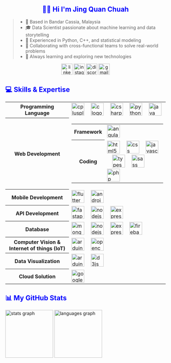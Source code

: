 <h2 align="center" style="color:blue">👋🏻 Hi I'm Jing Quan Chuah</h2>


<blockquote>
    <ul>
        <li>📍 Based in Bandar Cassia, Malaysia</li>
        <li>🎓 Data Scientist passionate about machine learning and data storytelling</li>
        <li>🧠 Experienced in Python, C++, and statistical modeling</li>
        <li>🤝 Collaborating with cross-functional teams to solve real-world problems</li>
        <li>🚀 Always learning and exploring new technologies</li>
    </ul>
</blockquote>



<div align="center">
    <img src="https://img.shields.io/static/v1?message=LinkedIn&logo=linkedin&label=&color=0077B5&logoColor=white&labelColor=&style=for-the-badge"
        height="35" alt="linkedin logo" />
    <img src="https://img.shields.io/static/v1?message=Instagram&logo=instagram&label=&color=E4405F&logoColor=white&labelColor=&style=for-the-badge"
        height="35" alt="instagram logo" />
    <img src="https://img.shields.io/static/v1?message=Discord&logo=discord&label=&color=7289DA&logoColor=white&labelColor=&style=for-the-badge"
        height="35" alt="discord logo" />
    <img src="https://img.shields.io/static/v1?message=Gmail&logo=gmail&label=&color=D14836&logoColor=white&labelColor=&style=for-the-badge"
        height="35" alt="gmail logo" />
</div>


<h2 align="left" style="color:blue">💻 Skills & Expertise</h2>
<table>
    <tr>
        <th>Programming Language</th>
        <td><img src="https://cdn.jsdelivr.net/gh/devicons/devicon/icons/cplusplus/cplusplus-original.svg" height="40" alt="cplusplus logo"  />
            <img width="12" />
            <img src="https://cdn.jsdelivr.net/gh/devicons/devicon/icons/c/c-original.svg" height="40" alt="c logo"  />
            <img width="12" />
            <img src="https://cdn.jsdelivr.net/gh/devicons/devicon/icons/csharp/csharp-original.svg" height="40" alt="csharp logo"  />
            <img width="12" /> 
            <img src="https://cdn.jsdelivr.net/gh/devicons/devicon/icons/python/python-original.svg" height="40" alt="python logo"  />
            <img width="12" /> 
            <img src="https://cdn.jsdelivr.net/gh/devicons/devicon/icons/java/java-original.svg" height="40" alt="java logo"  />
        </td>
    </tr>
    <tr>
        <th>Web Development</th>
        <td>
            <table>
                <tr>
                    <th>Framework</th>
                    <td>
                        <img src="https://cdn.jsdelivr.net/gh/devicons/devicon/icons/angularjs/angularjs-original.svg" height="40" alt="angularjs logo"  />
                        <img width="50" />
                    </td>
                </tr>   
                <tr>
                    <th>Coding</th>
                    <td width="400px">
                        <img src="https://cdn.jsdelivr.net/gh/devicons/devicon/icons/html5/html5-original.svg" height="40" alt="html5 logo"  />
                        <img width="12" />
                        <img src="https://cdn.jsdelivr.net/gh/devicons/devicon/icons/css3/css3-original.svg" height="40" alt="css logo"  />
                        <img width="12" />
                        <img src="https://cdn.jsdelivr.net/gh/devicons/devicon/icons/javascript/javascript-original.svg" height="40" alt="javascript logo"  />
                        <img width="12" />
                        <img src="https://cdn.jsdelivr.net/gh/devicons/devicon/icons/typescript/typescript-original.svg" height="40" alt="typescript logo"  />
                        <img width="12" />
                        <img src="https://cdn.jsdelivr.net/gh/devicons/devicon/icons/sass/sass-original.svg" height="40" alt="sass logo"  />
                        <img width="12" />
                        <img src="https://cdn.jsdelivr.net/gh/devicons/devicon/icons/php/php-original.svg" height="40" alt="php logo"  />
                    </td>
                </tr>
            </table>
        </td>
    </tr>
    <tr>
        <th>Mobile Development</th>
        <td>
            <img src="https://cdn.jsdelivr.net/gh/devicons/devicon/icons/flutter/flutter-original.svg" height="40" alt="flutter logo"  />
            <img width="12" />
            <img src="https://cdn.jsdelivr.net/gh/devicons/devicon/icons/android/android-original.svg" height="40" alt="android logo"  />
        </td>
    </tr>
    <tr>
        <th>API Development</th>
        <td>
            <img src="https://cdn.jsdelivr.net/gh/devicons/devicon/icons/fastapi/fastapi-original.svg" height="40" alt="fastapi logo"  />
            <img width="12" />
            <img src="https://cdn.jsdelivr.net/gh/devicons/devicon/icons/nodejs/nodejs-original.svg" height="40" alt="nodejs logo"  />
            <img width="12" />
            <img src="https://cdn.jsdelivr.net/gh/devicons/devicon/icons/express/express-original.svg" height="40" alt="express logo"  />
        </td>
    </tr>
    <tr>
        <th>Database</th>
        <td>
            <img src="https://cdn.jsdelivr.net/gh/devicons/devicon/icons/mongodb/mongodb-original.svg" height="40" alt="mongodb logo"  />
            <img width="12" />
            <img src="https://github.com/user-attachments/assets/b16aea24-b001-4757-985a-adc244c2497a" height="40" alt="nodejs logo"  />
            <img width="12" />
            <img src="https://github.com/user-attachments/assets/38d2fd56-a1d4-498f-8843-8cacd4a402f1" height="40" alt="express logo"  />
            <img width="12" />
            <img src="https://cdn.jsdelivr.net/gh/devicons/devicon/icons/firebase/firebase-plain.svg" height="40" alt="firebase logo"  />
        </td>
    </tr>
    <tr>
        <th>Computer Vision & Internet of things (IoT)</th>
        <td>
            <img src="https://skillicons.dev/icons?i=arduino" height="40" alt="arduino logo"  />
            <img width="12" />
            <img src="https://cdn.jsdelivr.net/gh/devicons/devicon/icons/opencv/opencv-original.svg" height="40" alt="opencv logo"  />
        </td>
    </tr>
    <tr>
        <th>Data Visualization</th>
        <td>
            <img src="https://github.com/user-attachments/assets/c3a65e34-ef1e-4180-ad2d-292463a1748b" height="40" alt="arduino logo"  />
            <img width="12" />
            <img src="https://cdn.jsdelivr.net/gh/devicons/devicon/icons/d3js/d3js-original.svg" height="40" alt="d3js logo"  />
        </td>
    </tr>
    <tr>
        <th>Cloud Solution</th>
        <td>
            <img src="https://cdn.jsdelivr.net/gh/devicons/devicon/icons/googlecloud/googlecloud-original.svg" height="40" alt="googlecloud logo"  />
        </td>
    </tr>
</table>

<h2 align="left" style="color:blue">📊 My GitHub Stats</h2>
<div align="left">
  <img src="https://github-readme-stats.vercel.app/api?username=quan1354&hide_title=false&hide_rank=false&show_icons=true&include_all_commits=true&count_private=true&disable_animations=false&theme=dracula&locale=en&hide_border=false" height="150" alt="stats graph"  />
  <img src="https://github-readme-stats.vercel.app/api/top-langs?username=quan1354&locale=en&hide_title=false&layout=compact&card_width=320&langs_count=5&theme=dracula&hide_border=false" height="150" alt="languages graph"  />
</div>
